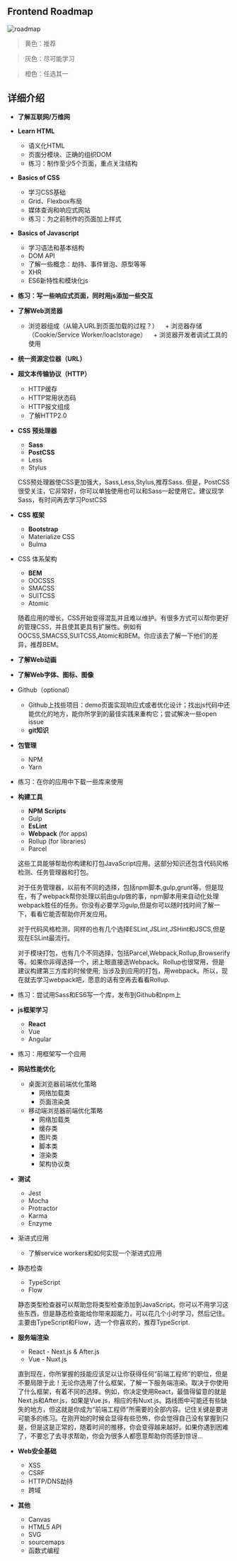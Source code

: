 ## Frontend Roadmap
![roadmap](./img/roadmap.png)

> 黄色：推荐

> 灰色：尽可能学习

> 橙色：任选其一

## 详细介绍

+ **了解互联网/万维网**

+ **Learn HTML**
    + 语义化HTML
    + 页面分模块、正确的组织DOM
    + 练习：制作至少5个页面，重点关注结构

+ **Basics of CSS**
    + 学习CSS基础
    + Grid、Flexbox布局
    + 媒体查询和响应式网站
    + 练习：为之前制作的页面加上样式

+ **Basics of Javascript**
    + 学习语法和基本结构
    + DOM API
    + 了解一些概念：劫持、事件冒泡、原型等等
    + XHR
    + ES6新特性和模块化js

+ **练习：写一些响应式页面，同时用js添加一些交互**

+ **了解Web浏览器**
    + 浏览器组成（从输入URL到页面加载的过程？）
    + 浏览器存储（Cookie/Service Worker/loaclstorage）
    + 浏览器开发者调试工具的使用   
    
+ **统一资源定位器（URL）**

+ **超文本传输协议（HTTP）**
    + HTTP缓存
    + HTTP常用状态码
    + HTTP报文组成
    + 了解HTTP2.0

+ **CSS 预处理器**
    + **Sass** 
    + **PostCSS**
    + Less
    + Stylus

    CSS预处理器使CSS更加强大，Sass,Less,Stylus,推荐Sass. 但是，PostCSS很受关注，它非常好，你可以单独使用也可以和Sass一起使用它。建议现学Sass，有时间再去学习PostCSS

+ **CSS 框架**
    + **Bootstrap**
    + Materialize CSS
    + Bulma

+ CSS 体系架构
    + **BEM**
    + OOCSSS
    + SMACSS
    + SUITCSS
    + Atomic

    随着应用的增长，CSS开始变得混乱并且难以维护。有很多方式可以帮你更好的管理CSS，并且使其更具有扩展性。例如有OOCSS,SMACSS,SUITCSS,Atomic和BEM。你应该去了解一下他们的差异，推荐BEM。

+ **了解Web动画**

+ **了解Web字体、图标、图像**

+ Github（optional）
    + Github上找些项目：demo页面实现响应式或者优化设计；找出js代码中还能优化的地方，能你所学到的最佳实践来重构它；尝试解决一些open issue
    + **git知识**

+ **包管理**
    + NPM
    + Yarn

+ 练习：在你的应用中下载一些库来使用

+ **构建工具**
    + **NPM Scripts**
    + Gulp
    + **EsLint**
    + **Webpack** (for apps)
    + Rollup (for libraries)
    + Parcel

    这些工具能够帮助你构建和打包JavaScript应用。这部分知识还包含代码风格检测、任务管理器和打包。

    对于任务管理器，以前有不同的选择，包括npm脚本,gulp,grunt等。但是现在，有了webpack帮你处理以前由gulp做的事，npm脚本用来自动化处理webpack胜任的任务。你没有必要学习gulp,但是你可以随时找时间了解一下，看看它能否帮助你开发应用。

    对于代码风格检测，同样的也有几个选择ESLint,JSLint,JSHint和JSCS,但是现在ESLint最流行。
    
    对于模块打包，也有几个不同选择，包括Parcel,Webpack,Rollup,Browserify等。如果你非得选择一个，闭上眼直接选Webpack。Rollup也很常用，但是建议构建第三方库的时候使用; 当涉及到应用的打包，用webpack。所以，现在就去学习webpack吧，愿意的话有空再去看看Rollup.

+ 练习：尝试用Sass和ES6写一个库，发布到Github和npm上
    
+ **js框架学习**
    + **React**
    + Vue
    + Angular

+ 练习：用框架写一个应用

+ **网站性能优化**
    + 桌面浏览器前端优化策略
        + 网络加载类
        + 页面渲染类
    + 移动端浏览器前端优化策略
        + 网络加载类
        + 缓存类
        + 图片类
        + 脚本类
        + 渲染类
        + 架构协议类

+ **测试**
    + Jest
    + Mocha
    + Protractor
    + Karma
    + Enzyme

+ 渐进式应用
    + 了解service workers和如何实现一个渐进式应用
    
+ 静态检查
    + TypeScript
    + Flow

    静态类型检查器可以帮助您将类型检查添加到JavaScript。你可以不用学习这些东西，但是静态检查能给你带来超能力，可以花几个小时学习，然后记住。主要由TypeScript和Flow，选一个你喜欢的，推荐TypeScript.

+ **服务端渲染**
    + React - Next.js & After.js
    + Vue - Nuxt.js

    直到现在，你所掌握的技能应该足以让你获得任何“前端工程师”的职位，但是不要局限于此！无论你选用了什么框架，了解一下服务端渲染。取决于你使用了什么框架，有着不同的选择。例如，你决定使用React，最值得留意的就是Next.js和After.js，如果是Vue.js，相应的有Nuxt.js。路线图中可能还有些缺失的地方，但这就是你成为“前端工程师”所需要的全部内容。记住关键是要进可能多的练习。在刚开始的时候会显得有些恐怖，你会觉得自己没有掌握到只是，但是这是正常的，随着时间的推移，你会变得越来越好。如果你遇到困难了，不要忘了去寻求帮助，你会为很多人都愿意帮助你而感到惊讶...
      
+ **Web安全基础**
    + XSS
    + CSRF
    + HTTP/DNS劫持
    + 跨域

+ **其他**
    + Canvas
    + HTML5 API
    + SVG
    + sourcemaps
    + 函数式编程


